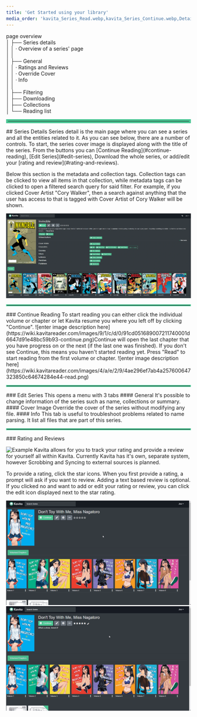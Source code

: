 ```yaml
---
title: 'Get Started using your library'
media_order: 'kavita_Series_Read.webp,kavita_Series_Continue.webp,Detail Page.webp,continue.png,read.png,rating and review 2.gif'
---
```


page overview<br/>
│    ├── Series details<br/>
│    │    · Overview of a series' page<br/>
│    │<br/>
│    ├── General<br/>
│    │    · Ratings and Reviews<br/>
│    │    · Override Cover<br/>
│    │    · Info<br/>
│    │   <br/>
│    ├── Filtering<br/>
│    ├── Downloading<br/>
│    ├── Collections<br/>
│    └── Reading list<br/>


<hr style="border:5px solid #4ac694"> </hr>
## Series Details
Series detail is the main page where you can see a series and all the entities related to it. As you can see below, there are a number of controls. To start, the series cover image is displayed along with the title of the series. From the buttons you can [Continue Reading](#continue-reading), [Edit Series](#edit-series), Download the whole series, or add/edit your [rating and review](#rating-and-reviews).

Below this section is the metadata and collection tags. Collection tags can be clicked to view all items in that collection, while metadata tags can be clicked to open a filtered search query for said filter. For example, if you clicked Cover Artist "Cory Walker", then a search against anything that the user has access to that is tagged with Cover Artist of Cory Walker will be shown.

![Detail%20Page](Detail%20Page.webp?cropResize=900,600 "Detail%20Page")

<hr style="border:2px solid #4ac694"> </hr>
### Continue Reading
To start reading you can either click the individual volume or chapter or let Kavita resume you where you left off by clicking "Continue".
![enter image description here](https://wiki.kavitareader.com/images/9/1/c/d/0/91cd051689007211740001d6647d91e48bc59b93-continue.png)Continue will open the last chapter that you have progress on or the next (if the last one was finished).
If you don't see Continue, this means you haven't started reading yet. Press "Read" to start reading from the first volume or chapter.
![enter image description here](https://wiki.kavitareader.com/images/4/a/e/2/9/4ae296ef7ab4a257600647323850c64674284e44-read.png) 

<hr style="border:2px solid #4ac694"> </hr>
### Edit Series
This opens a menu with 3 tabs
#### General
It's possible to change information of the series such as name, collections or summary.
#### Cover Image
Override the cover of the series without modifying any file.
#### Info
This tab is useful to troubleshoot problems related to name parsing. It list all files that are part of this series.

<hr style="border:2px solid #4ac694"> </hr>
### Rating and Reviews

![Example](Example.PNG "Example")
Kavita allows for you to track your rating and provide a review for yourself all within Kavita. Currently Kavita has it's own, separate system, however Scrobbing and Syncing to external sources is planned.

To provide a rating, click the star icons. When you first provide a rating, a prompt will ask if you want to review. Adding a text based review is optional. If you clicked no and want to add or edit your rating or review, you can click the edit icon displayed next to the star rating. 

![rating%20and%20review%201](rating%20and%20review%201.gif "rating%20and%20review%201")
![rating%20and%20review%202](rating%20and%20review%202.gif "rating%20and%20review%202")

